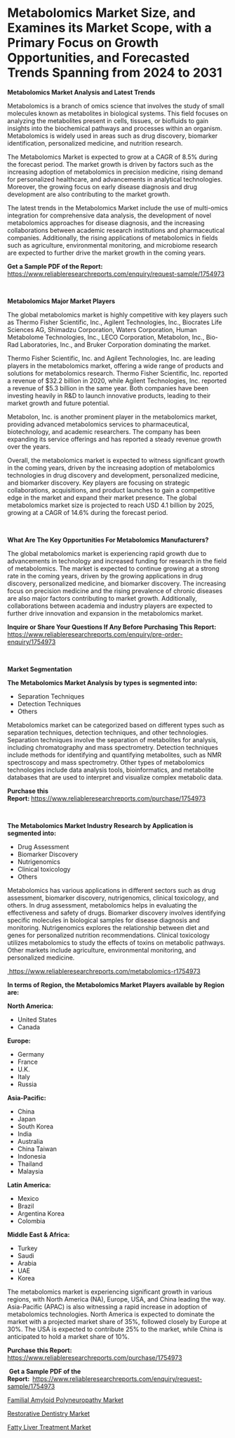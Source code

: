 <p><h1>Metabolomics Market Size, and Examines its Market Scope, with a Primary Focus on Growth Opportunities, and Forecasted Trends Spanning from 2024 to 2031</h1></p><p><strong>Metabolomics Market Analysis and Latest Trends</strong></p>
<p><p>Metabolomics is a branch of omics science that involves the study of small molecules known as metabolites in biological systems. This field focuses on analyzing the metabolites present in cells, tissues, or biofluids to gain insights into the biochemical pathways and processes within an organism. Metabolomics is widely used in areas such as drug discovery, biomarker identification, personalized medicine, and nutrition research.</p><p>The Metabolomics Market is expected to grow at a CAGR of 8.5% during the forecast period. The market growth is driven by factors such as the increasing adoption of metabolomics in precision medicine, rising demand for personalized healthcare, and advancements in analytical technologies. Moreover, the growing focus on early disease diagnosis and drug development are also contributing to the market growth.</p><p>The latest trends in the Metabolomics Market include the use of multi-omics integration for comprehensive data analysis, the development of novel metabolomics approaches for disease diagnosis, and the increasing collaborations between academic research institutions and pharmaceutical companies. Additionally, the rising applications of metabolomics in fields such as agriculture, environmental monitoring, and microbiome research are expected to further drive the market growth in the coming years.</p></p>
<p><strong>Get a Sample PDF of the Report:&nbsp;</strong> <a href="https://www.reliableresearchreports.com/enquiry/request-sample/1754973">https://www.reliableresearchreports.com/enquiry/request-sample/1754973</a></p>
<p>&nbsp;</p>
<p><strong>Metabolomics Major Market Players</strong></p>
<p><p>The global metabolomics market is highly competitive with key players such as Thermo Fisher Scientific, Inc., Agilent Technologies, Inc., Biocrates Life Sciences AG, Shimadzu Corporation, Waters Corporation, Human Metabolome Technologies, Inc., LECO Corporation, Metabolon, Inc., Bio-Rad Laboratories, Inc., and Bruker Corporation dominating the market.</p><p>Thermo Fisher Scientific, Inc. and Agilent Technologies, Inc. are leading players in the metabolomics market, offering a wide range of products and solutions for metabolomics research. Thermo Fisher Scientific, Inc. reported a revenue of $32.2 billion in 2020, while Agilent Technologies, Inc. reported a revenue of $5.3 billion in the same year. Both companies have been investing heavily in R&D to launch innovative products, leading to their market growth and future potential.</p><p>Metabolon, Inc. is another prominent player in the metabolomics market, providing advanced metabolomics services to pharmaceutical, biotechnology, and academic researchers. The company has been expanding its service offerings and has reported a steady revenue growth over the years.</p><p>Overall, the metabolomics market is expected to witness significant growth in the coming years, driven by the increasing adoption of metabolomics technologies in drug discovery and development, personalized medicine, and biomarker discovery. Key players are focusing on strategic collaborations, acquisitions, and product launches to gain a competitive edge in the market and expand their market presence. The global metabolomics market size is projected to reach USD 4.1 billion by 2025, growing at a CAGR of 14.6% during the forecast period.</p></p>
<p>&nbsp;</p>
<p><strong>What Are The Key Opportunities For Metabolomics Manufacturers?</strong></p>
<p><p>The global metabolomics market is experiencing rapid growth due to advancements in technology and increased funding for research in the field of metabolomics. The market is expected to continue growing at a strong rate in the coming years, driven by the growing applications in drug discovery, personalized medicine, and biomarker discovery. The increasing focus on precision medicine and the rising prevalence of chronic diseases are also major factors contributing to market growth. Additionally, collaborations between academia and industry players are expected to further drive innovation and expansion in the metabolomics market.</p></p>
<p><strong>Inquire or Share Your Questions If Any Before Purchasing This Report:</strong> <a href="https://www.reliableresearchreports.com/enquiry/pre-order-enquiry/1754973">https://www.reliableresearchreports.com/enquiry/pre-order-enquiry/1754973</a></p>
<p>&nbsp;</p>
<p><strong>Market Segmentation</strong></p>
<p><strong>The Metabolomics Market Analysis by types is segmented into:</strong></p>
<p><ul><li>Separation Techniques</li><li>Detection Techniques</li><li>Others</li></ul></p>
<p><p>Metabolomics market can be categorized based on different types such as separation techniques, detection techniques, and other technologies. Separation techniques involve the separation of metabolites for analysis, including chromatography and mass spectrometry. Detection techniques include methods for identifying and quantifying metabolites, such as NMR spectroscopy and mass spectrometry. Other types of metabolomics technologies include data analysis tools, bioinformatics, and metabolite databases that are used to interpret and visualize complex metabolic data.</p></p>
<p><strong>Purchase this Report:&nbsp;</strong><a href="https://www.reliableresearchreports.com/purchase/1754973">https://www.reliableresearchreports.com/purchase/1754973</a></p>
<p>&nbsp;</p>
<p><strong>The Metabolomics Market Industry Research by Application is segmented into:</strong></p>
<p><ul><li>Drug Assessment</li><li>Biomarker Discovery</li><li>Nutrigenomics</li><li>Clinical toxicology</li><li>Others</li></ul></p>
<p><p>Metabolomics has various applications in different sectors such as drug assessment, biomarker discovery, nutrigenomics, clinical toxicology, and others. In drug assessment, metabolomics helps in evaluating the effectiveness and safety of drugs. Biomarker discovery involves identifying specific molecules in biological samples for disease diagnosis and monitoring. Nutrigenomics explores the relationship between diet and genes for personalized nutrition recommendations. Clinical toxicology utilizes metabolomics to study the effects of toxins on metabolic pathways. Other markets include agriculture, environmental monitoring, and personalized medicine.</p></p>
<p><a href="https://www.reliableresearchreports.com/metabolomics-r1754973">&nbsp;https://www.reliableresearchreports.com/metabolomics-r1754973</a></p>
<p><strong>In terms of Region, the Metabolomics Market Players available by Region are:</strong></p>
<p>
    <p> <strong> North America: </strong>
        <ul>
            <li>United States</li>
            <li>Canada</li>
        </ul>
        </p> 
    <p> <strong> Europe: </strong>
        <ul>
            <li>Germany</li>
            <li>France</li>
            <li>U.K.</li>
            <li>Italy</li>
            <li>Russia</li>
        </ul>
        </p> 
    <p> <strong> Asia-Pacific: </strong>
        <ul>
            <li>China</li>
            <li>Japan</li>
            <li>South Korea</li>
            <li>India</li>
            <li>Australia</li>
            <li>China Taiwan</li>
            <li>Indonesia</li>
            <li>Thailand</li>
            <li>Malaysia</li>
        </ul>
        </p> 
    <p> <strong> Latin America: </strong>
        <ul>
            <li>Mexico</li>
            <li>Brazil</li>
            <li>Argentina Korea</li>
            <li>Colombia</li>
        </ul>
        </p> 
    <p> <strong> Middle East & Africa: </strong>
        <ul>
            <li>Turkey</li>
            <li>Saudi</li>
            <li>Arabia</li>
            <li>UAE</li>
            <li>Korea</li>
        </ul>
    </p>
    </p>
<p><p>The metabolomics market is experiencing significant growth in various regions, with North America (NA), Europe, USA, and China leading the way. Asia-Pacific (APAC) is also witnessing a rapid increase in adoption of metabolomics technologies. North America is expected to dominate the market with a projected market share of 35%, followed closely by Europe at 30%. The USA is expected to contribute 25% to the market, while China is anticipated to hold a market share of 10%.</p></p>
<p><strong>Purchase this Report: </strong><a href="https://www.reliableresearchreports.com/purchase/1754973">https://www.reliableresearchreports.com/purchase/1754973</a></p>
<p>&nbsp;<strong>Get a Sample PDF of the Report:&nbsp;&nbsp;</strong><a href="https://www.reliableresearchreports.com/enquiry/request-sample/1754973">https://www.reliableresearchreports.com/enquiry/request-sample/1754973</a></p>
<p><strong></strong></p>
<p><p><a href="https://github.com/brentleyjimmiealvaradoz4l1rea/Market-Research-Report-List-3/blob/main/familial-amyloid-polyneuropathy-market.md">Familial Amyloid Polyneuropathy Market</a></p><p><a href="https://github.com/angeliabkratze/Market-Research-Report-List-2/blob/main/restorative-dentistry-market.md">Restorative Dentistry Market</a></p><p><a href="https://github.com/Angelnienowdseej3e45z3p8c/Market-Research-Report-List-3/blob/main/fatty-liver-treatment-market.md">Fatty Liver Treatment Market</a></p></p>